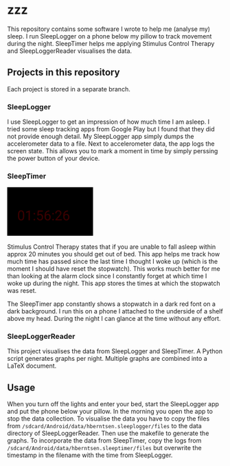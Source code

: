 # zzz
This repository contains some software I wrote to help me (analyse my) sleep. I run SleepLogger on a phone below my pillow to track movement during the night. SleepTimer helps me applying Stimulus Control Therapy and SleepLoggerReader visualises the data.

## Projects in this repository
Each project is stored in a separate branch.

### SleepLogger
I use SleepLogger to get an impression of how much time I am asleep. I tried some sleep tracking apps from Google Play but I found that they did not provide enough detail. My SleepLogger app simply dumps the accelerometer data to a file. Next to accelerometer data, the app logs the screen state. This allows you to mark a moment in time by simply perssing the power button of your device.

### SleepTimer
<img src="SleepTimer.png" alt="SleepTimer screenshot" width=200>

Stimulus Control Therapy states that if you are unable to fall asleep within approx 20 minutes you should get out of bed. This app helps me track how much time has passed since the last time I thought I woke up (which is the moment I should have reset the stopwatch). This works much better for me than looking at the alarm clock since I constantly forget at which time I woke up during the night. This app stores the times at which the stopwatch was reset.

The SleepTimer app constantly shows a stopwatch in a dark red font on a dark background. I run this on a phone I attached to the underside of a shelf above my head. During the night I can glance at the time without any effort. 


### SleepLoggerReader
This project visualises the data from SleepLogger and SleepTimer. A Python script generates graphs per night. Multiple graphs are combined into a LaTeX document. 


## Usage
When you turn off the lights and enter your bed, start the SleepLogger app and put the phone below your pillow. In the morning you open the app to stop the data collection. To visualise the data you have to copy the files from `/sdcard/Android/data/hberntsen.sleeplogger/files` to the data directory of SleepLoggerReader. Then use the makefile to generate the graphs. To incorporate the data from SleepTimer, copy the logs from `/sdcard/Android/data/hberntsen.sleeptimer/files` but overwrite the timestamp in the filename with the time from SleepLogger. 
